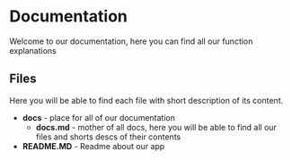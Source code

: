 # Documentation

Welcome to our documentation, here you can find all our function explanations


## Files

Here you will be able to find each file with short description of its content.

* **docs** - place for all of our documentation
  * **docs.md** - mother of all docs, here you will be able to find all our files and shorts descs of their contents
* **README.MD** - Readme about our app
